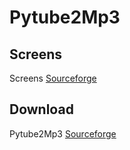 # Pytube2Mp3
## Screens
Screens
[Sourceforge](https://sourceforge.net/projects/pytube2mp3/)
## Download
Pytube2Mp3
[Sourceforge](https://sourceforge.net/projects/pytube2mp3/files/latest/download)
